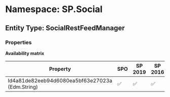 # Namespace: SP.Social

## Entity Type: SocialRestFeedManager

### Properties

**Availability matrix**

Property | SPO | SP 2019 | SP 2016 | SP 2013
----------|-----|---------|---------|--------
Id4a81de82eeb94d6080ea5bf63e27023a (Edm.String) | ✅ | ✅ | ✅ | ✅

